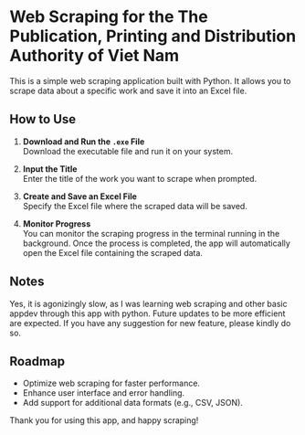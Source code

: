 # Web Scraping for the The Publication, Printing and Distribution Authority of Viet Nam

This is a simple web scraping application built with Python. It allows you to scrape data about a specific work and save it into an Excel file.

## How to Use

1. **Download and Run the `.exe` File**  
   Download the executable file and run it on your system.

2. **Input the Title**  
   Enter the title of the work you want to scrape when prompted.

3. **Create and Save an Excel File**  
   Specify the Excel file where the scraped data will be saved.

4. **Monitor Progress**  
   You can monitor the scraping progress in the terminal running in the background. Once the process is completed, the app will automatically open the Excel file containing the scraped data.

## Notes

Yes, it is agonizingly slow, as I was learning web scraping and other basic appdev through this app with python. Future updates to be more efficient are expected. If you have any suggestion for new feature, please kindly do so.
## Roadmap

- Optimize web scraping for faster performance.
- Enhance user interface and error handling.
- Add support for additional data formats (e.g., CSV, JSON).

Thank you for using this app, and happy scraping!
